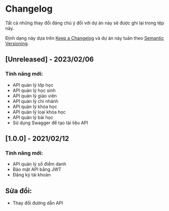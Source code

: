 # Changelog

Tất cả những thay đổi đáng chú ý đối với dự án này sẽ được ghi lại trong tệp này.

Định dạng này dựa trên [Keep a Changelog](https://keepachangelog.com/en/1.0.0/) và dự án này tuân theo [Semantic Versioning](https://semver.org/spec/v2.0.0.html).

## [Unreleased] - 2023/02/06

### Tính năng mới:

- API quản lý lớp học
- API quản lý học sinh
- API quản lý giáo viên
- API quản lý chi nhánh
- API quản lý khóa học
- API quản lý loại khóa học
- API quản lý bài học
- Sử dụng Swagger để tạo tài liệu API

## [1.0.0] - 2021/02/12

### Tính năng mới:

- API quản lý sổ điểm danh
- Bảo mật API bằng JWT
- Đăng ký tài khoản

## Sửa đổi:

- Thay đổi đường dẫn API
